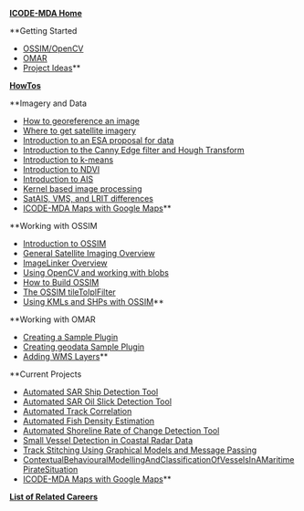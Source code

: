 **[ICODE-MDA Home](Home.md)**

**Getting Started
  * [OSSIM/OpenCV](GettingStarted.md)
  * [OMAR](GettingStartedOMAR.md)
  * [Project Ideas](ProjectIdeas.md)**

**[HowTos](HowTos.md)**

**Imagery and Data
  * [How to georeference an image](LessonGeoRef.md)
  * [Where to get satellite imagery](LessonDataAccess.md)
  * [Introduction to an ESA proposal for data](LessonESA.md)
  * [Introduction to the Canny Edge filter and Hough Transform](LessonCannyHough.md)
  * [Introduction to k-means](LessonKmeans.md)
  * [Introduction to NDVI](LessonNDVI.md)
  * [Introduction to AIS](LessonAIS.md)
  * [Kernel based image processing](LessonKernelProcessing.md)
  * [SatAIS, VMS, and LRIT differences](LessonSatAisVmsLrit.md)
  * [ICODE-MDA Maps with Google Maps](ICODEMDADevelopmentMappingTool.md)**

**Working with OSSIM
  * [Introduction to OSSIM](IntroductionToOSSIM.md)
  * [General Satellite Imaging Overview](LessonOverview.md)
  * [ImageLinker Overview](LessonImageLinker.md)
  * [Using OpenCV and working with blobs](LessonOpenCV.md)
  * [How to Build OSSIM](LessonBuildOSSIM.md)
  * [The OSSIM tileToIplFilter](LessonOSSIMfilter.md)
  * [Using KMLs and SHPs with OSSIM](LessonKMLshp.md)**

**Working with OMAR
  * [Creating a Sample Plugin](OMAR_CreateSamplePlugin.md)
  * [Creating geodata Sample Plugin](OMAR_Creating_geodata_sample_plugin.md)
  * [Adding WMS Layers](OMAR_ADD_WMS_LAYER.md)**

**Current Projects
  * [Automated SAR Ship Detection Tool](AutomatedSARShipDetection.md)
  * [Automated SAR Oil Slick Detection Tool](AutomatedSAROilDetection.md)
  * [Automated Track Correlation](AutomatedTrackCorrelation.md)
  * [Automated Fish Density Estimation](AutomatedFishDensityEstimation.md)
  * [Automated Shoreline Rate of Change Detection Tool](AutomatedShorelineRateofChangeDetection.md)
  * [Small Vessel Detection in Coastal Radar Data](SmallVesselDetectioninCoastalRadarData.md)
  * [Track Stitching Using Graphical Models and Message Passing](TrackStitchingUsingGraphicalModelsAndMessagePassing.md)
  * [ContextualBehaviouralModellingAndClassificationOfVesselsInAMaritimePirateSituation](ContextualBehaviouralModellingAndClassificationOfVesselsInAMaritimePirateSituation.md)
  * [ICODE-MDA Maps with Google Maps](ICODEMDADevelopmentMappingTool.md)**

**[List of Related Careers](JobsList.md)**


